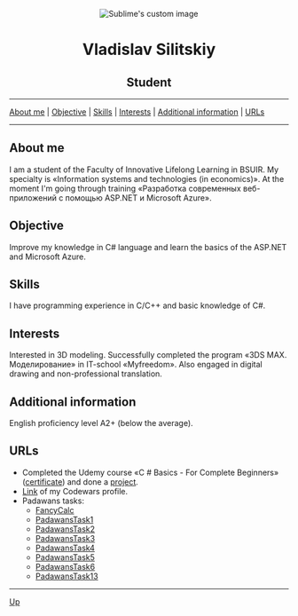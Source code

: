 <a name="top"></a>
<p align="center">
  <img src="https://user-images.githubusercontent.com/47443787/52494188-63e1fe80-2bde-11e9-9428-5978d05052bd.png?raw=true" alt="Sublime's custom image"/>
</p>

<head>
  <h1 align="center">Vladislav Silitskiy</h1>
  <h2 align="center">Student</h2>
</head>

***

<a name="stages"></a>
  [About me](#1) |
  [Objective](#2) |
  [Skills](#3) |
  [Interests](#4) |
  [Additional information](#5) |
  [URLs](#6)

***

## <a name="1"></a> About me
I am a student of the Faculty of Innovative Lifelong Learning in BSUIR. My specialty is «Information systems and technologies (in economics)». At the moment I'm going through training «Разработка современных веб-приложений с помощью ASP.NET и Microsoft Azure».
## <a name="2"></a> Objective
Improve my knowledge in C# language and learn the basics of the ASP.NET and Microsoft Azure.
## <a name="3"></a> Skills
I have programming experience in C/C++ and basic knowledge of C#.
## <a name="4"></a> Interests
Interested in 3D modeling. Successfully completed the program «3DS MAX. Моделирование» in IT-school «Myfreedom». Also engaged in digital drawing and non-professional translation.
## <a name="5"></a> Additional information
English proficiency level A2+ (below the average).
## <a name="6"></a> URLs
- Completed the Udemy course «C # Basics - For Complete Beginners» ([certificate](https://user-images.githubusercontent.com/47443787/52519801-f8e20780-2c71-11e9-81e8-21b0f7fe67a8.jpg)) and done a [project](https://github.com/vladislav-silitskiy/TicTacToeGame).
- [Link](https://www.codewars.com/users/vladislav-silitskiy) of my Codewars profile.
- Padawans tasks: 
  - [FancyCalc](https://github.com/vladislav-silitskiy/FancyCalc.git)
  - [PadawansTask1](https://github.com/vladislav-silitskiy/PadawansTask1.git)
  - [PadawansTask2](https://github.com/vladislav-silitskiy/PadawansTask2.git)
  - [PadawansTask3](https://github.com/vladislav-silitskiy/PadawansTask3.git)
  - [PadawansTask4](https://github.com/vladislav-silitskiy/PadawansTask4.git)
  - [PadawansTask5](https://github.com/vladislav-silitskiy/PadawansTask5.git)
  - [PadawansTask6](https://github.com/vladislav-silitskiy/PadawansTask6.git)
  - [PadawansTask13](https://github.com/vladislav-silitskiy/PadawansTask13.git)

***

[Up](#top)
